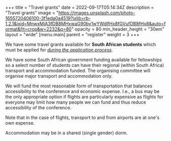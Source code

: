 +++
title = "Travel grants"
date = 2022-09-17T05:14:34Z
description = "Travel grants"
image = "https://images.unsplash.com/photo-1655720406100-3f1eda0a4519?ixlib=rb-1.2.1&ixid=MnwxMjA3fDB8MHxwaG90by1wYWdlfHx8fGVufDB8fHx8&auto=format&fit=crop&w=2232&q=80"
opacity = 80
min_header_height = "30em"
layout = "wide"
[menu.main]
parent = "register"
weight = 3
+++

We have some travel grants available for **South African students** which must be applied for [_during the application process_](/register/now).

<!--more-->

We have some South African government funding available for fellowships so a select number of students can have their regional (within South Africa) transport and accommodation funded. The organising committee will organise major transport and accommodation only. 

We will fund the most reasonable form of transportation that balances accessibility to the conference and economic expense. I.e., a bus may be the only appropriate option if flights are particularly expensive as flights for everyone may limit how many people we can fund and thus reduce accessibility of the conference.

Note that in the case of flights, transport to and from airports are at one's own expense.

Accommodation may be in a shared (single gender) dorm.

